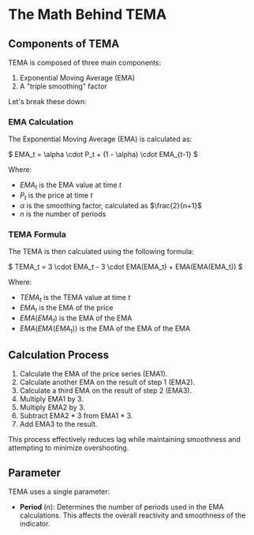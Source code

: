 # The Math Behind TEMA

## Components of TEMA

TEMA is composed of three main components:

1. Exponential Moving Average (EMA)
2. A "triple smoothing" factor

Let's break these down:

### EMA Calculation

The Exponential Moving Average (EMA) is calculated as:

$ EMA_t = \alpha \cdot P_t + (1 - \alpha) \cdot EMA_{t-1} $

Where:
- $EMA_t$ is the EMA value at time $t$
- $P_t$ is the price at time $t$
- $\alpha$ is the smoothing factor, calculated as $\frac{2}{n+1}$
- $n$ is the number of periods

### TEMA Formula

The TEMA is then calculated using the following formula:

$ TEMA_t = 3 \cdot EMA_t - 3 \cdot EMA(EMA_t) + EMA(EMA(EMA_t)) $

Where:
- $TEMA_t$ is the TEMA value at time $t$
- $EMA_t$ is the EMA of the price
- $EMA(EMA_t)$ is the EMA of the EMA
- $EMA(EMA(EMA_t))$ is the EMA of the EMA of the EMA

## Calculation Process

1. Calculate the EMA of the price series (EMA1).
2. Calculate another EMA on the result of step 1 (EMA2).
3. Calculate a third EMA on the result of step 2 (EMA3).
4. Multiply EMA1 by 3.
5. Multiply EMA2 by 3.
6. Subtract EMA2 * 3 from EMA1 * 3.
7. Add EMA3 to the result.

This process effectively reduces lag while maintaining smoothness and attempting to minimize overshooting.

## Parameter

TEMA uses a single parameter:

- **Period** ($n$): Determines the number of periods used in the EMA calculations. This affects the overall reactivity and smoothness of the indicator.